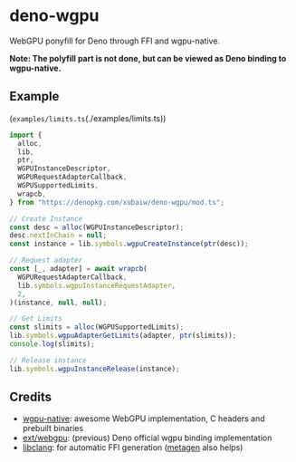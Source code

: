# deno-wgpu

WebGPU ponyfill for Deno through FFI and wgpu-native.

**Note: The polyfill part is not done, but can be viewed as Deno binding to wgpu-native.**

## Example

(`examples/limits.ts`(./examples/limits.ts))

```ts
import {
  alloc,
  lib,
  ptr,
  WGPUInstanceDescriptor,
  WGPURequestAdapterCallback,
  WGPUSupportedLimits,
  wrapcb,
} from "https://denopkg.com/xubaiw/deno-wgpu/mod.ts";

// Create Instance
const desc = alloc(WGPUInstanceDescriptor);
desc.nextInChain = null;
const instance = lib.symbols.wgpuCreateInstance(ptr(desc));

// Request adapter
const [_, adapter] = await wrapcb(
  WGPURequestAdapterCallback,
  lib.symbols.wgpuInstanceRequestAdapter,
  2,
)(instance, null, null);

// Get Limits
const slimits = alloc(WGPUSupportedLimits);
lib.symbols.wgpuAdapterGetLimits(adapter, ptr(slimits));
console.log(slimits);

// Release instance
lib.symbols.wgpuInstanceRelease(instance);
```

## Credits

- [wgpu-native](https://github.com/gfx-rs/wgpu-native): awesome WebGPU implementation, C headers and prebuilt binaries
- [ext/webgpu](https://github.com/denoland/deno/tree/v1.22.3/ext/webgpu): (previous) Deno official wgpu binding implementation
- [libclang](https://github.com/aapoalas/libclang_deno): for automatic FFI generation ([metagen](https://github.com/shirakaba/clang_metagen_deno) also helps)
